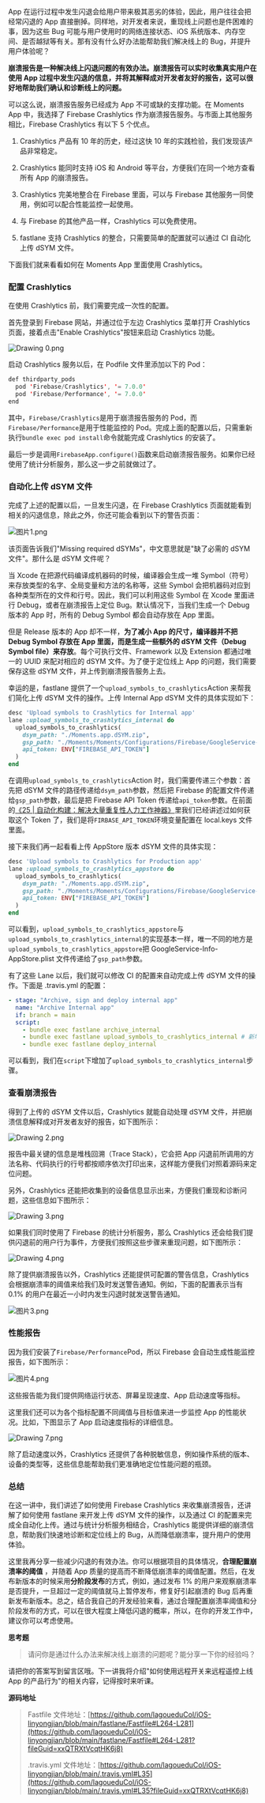 App 在运行过程中发生闪退会给用户带来极其恶劣的体验，因此，用户往往会把经常闪退的 App 直接删掉。同样地，对开发者来说，重现线上问题也是件困难的事，因为这些 Bug 可能与用户使用时的网络连接状态、iOS 系统版本、内存空间、是否越狱等有关。那有没有什么好办法能帮助我们解决线上的 Bug，并提升用户体验呢？

**崩溃报告是一种解决线上闪退问题的有效办法。崩溃报告可以实时收集真实用户在使用 App 过程中发生闪退的信息，并将其解释成对开发者友好的报告，这可以很好地帮助我们确认和诊断线上的问题。**

可以这么说，崩溃报告服务已经成为 App 不可或缺的支撑功能。在 Moments App 中，我选择了 Firebase Crashlytics 作为崩溃报告服务。与市面上其他服务相比，Firebase Crashlytics 有以下 5 个优点。

1. Crashlytics 产品有 10 年的历史，经过这快 10 年的实践检验，我们发现该产品非常稳定。

2. Crashlytics 能同时支持 iOS 和 Android 等平台，方便我们在同一个地方查看所有 App 的崩溃报告。

3. Crashlytics 完美地整合在 Firebase 里面，可以与 Firebase 其他服务一同使用，例如可以配合性能监控一起使用。

4. 与 Firebase 的其他产品一样，Crashlytics 可以免费使用。

5. fastlane 支持 Crashlytics 的整合，只需要简单的配置就可以通过 CI 自动化上传 dSYM 文件。

下面我们就来看看如何在 Moments App 里面使用 Crashlytics。

### 配置 Crashlytics

在使用 Crashlytics 前，我们需要完成一次性的配置。

首先登录到 Firebase 网站，并通过位于左边 Crashlytics 菜单打开 Crashlytics 页面，接着点击"Enable Crashlytics"按钮来启动 Crashlytics 功能。

![Drawing 0.png](https://s0.lgstatic.com/i/image6/M00/41/5A/CioPOWCrg9uAHGPoAAMmXqOKJGo185.png)

启动 Crashlytics 服务以后，在 Podfile 文件里添加以下的 Pod：

```java
def thirdparty_pods
  pod 'Firebase/Crashlytics', '= 7.0.0'
  pod 'Firebase/Performance', '= 7.0.0'
end
```

其中，`Firebase/Crashlytics`是用于崩溃报告服务的 Pod，而`Firebase/Performance`是用于性能监控的 Pod。完成上面的配置以后，只需重新执行`bundle exec pod install`命令就能完成 Crashlytics 的安装了。

最后一步是调用`FirebaseApp.configure()`函数来启动崩溃报告服务。如果你已经使用了统计分析服务，那么这一步之前就做过了。

### 自动化上传 dSYM 文件

完成了上述的配置以后，一旦发生闪退，在 Firebase Crashlytics 页面就能看到相关的闪退信息，除此之外，你还可能会看到以下的警告页面：

![图片1.png](https://s0.lgstatic.com/i/image6/M00/41/C7/CioPOWCt9oiAGLfXAASImtow89w029.png)

该页面告诉我们"Missing required dSYMs"，中文意思就是"缺了必需的 dSYM 文件"。那什么是 dSYM 文件呢？

当 Xcode 在把源代码编译成机器码的时候，编译器会生成一堆 Symbol（符号）来存放类型的名字、全局变量和方法的名称等，这些 Symbol 会把机器码对应到各种类型所在的文件和行号。因此，我们可以利用这些 Symbol 在 Xcode 里面进行 Debug，或者在崩溃报告上定位 Bug。默认情况下，当我们生成一个 Debug 版本的 App 时，所有的 Debug Symbol 都会自动存放在 App 里面。

但是 Release 版本的 App 却不一样，**为了减小 App 的尺寸，编译器并不把 Debug Symbol 存放在 App 里面，而是生成一些额外的 dSYM 文件（Debug Symbol file）来存放**。每个可执行文件、Framework 以及 Extension 都通过唯一的 UUID 来配对相应的 dSYM 文件。为了便于定位线上 App 的问题，我们需要保存这些 dSYM 文件，并上传到崩溃报告服务上去。

幸运的是，fastlane 提供了一个`upload_symbols_to_crashlytics`Action 来帮我们简化上传 dSYM 文件的操作。上传 Internal App dSYM 文件的具体实现如下：

```ruby
desc 'Upload symbols to Crashlytics for Internal app'
lane :upload_symbols_to_crashlytics_internal do
  upload_symbols_to_crashlytics(
    dsym_path: "./Moments.app.dSYM.zip",
    gsp_path: "./Moments/Moments/Configurations/Firebase/GoogleService-Info-Internal.plist",
    api_token: ENV["FIREBASE_API_TOKEN"]
  )
end
```

在调用`upload_symbols_to_crashlytics`Action 时，我们需要传递三个参数：首先把 dSYM 文件的路径传递给`dsym_path`参数，然后把 Firebase 的配置文件传递给`gsp_path`参数，最后是把 Firebase API Token 传递给`api_token`参数。在前面的[《25 \| 自动化构建：解决大量重复性人力工作神器》](https://kaiwu.lagou.com/course/courseInfo.htm?courseId=657&sid=20-h5Url-0&buyFrom=2&pageId=1pz4#/detail/pc?id=6680&fileGuid=xxQTRXtVcqtHK6j8)里我们已经讲述过如何获取这个 Token 了，我们是将`FIRBASE_API_TOKEN`环境变量配置在 local.keys 文件里面。

接下来我们再一起看看上传 AppStore 版本 dSYM 文件的具体实现：

```ruby
desc 'Upload symbols to Crashlytics for Production app'
lane :upload_symbols_to_crashlytics_appstore do
  upload_symbols_to_crashlytics(
    dsym_path: "./Moments.app.dSYM.zip",
    gsp_path: "./Moments/Moments/Configurations/Firebase/GoogleService-Info-AppStore.plist",
    api_token: ENV["FIREBASE_API_TOKEN"]
  )
end
```

可以看到，`upload_symbols_to_crashlytics_appstore`与`upload_symbols_to_crashlytics_internal`的实现基本一样，唯一不同的地方是`upload_symbols_to_crashlytics_appstore`把 GoogleService-Info-AppStore.plist 文件传递给了`gsp_path`参数。

有了这些 Lane 以后，我们就可以修改 CI 的配置来自动完成上传 dSYM 文件的操作。下面是 .travis.yml 的配置：

```yaml
- stage: "Archive, sign and deploy internal app"
  name: "Archive Internal app"
  if: branch = main
  script:
    - bundle exec fastlane archive_internal
    - bundle exec fastlane upload_symbols_to_crashlytics_internal # 新增的步骤
    - bundle exec fastlane deploy_internal
```

可以看到，我们在`script`下增加了`upload_symbols_to_crashlytics_internal`步骤。

### 查看崩溃报告

得到了上传的 dSYM 文件以后，Crashlytics 就能自动处理 dSYM 文件，并把崩溃信息解释成对开发者友好的报告，如下图所示：

![Drawing 2.png](https://s0.lgstatic.com/i/image6/M01/41/51/Cgp9HWCrg_GAVqX7AAJUyq4Wg7c868.png)

报告中最关键的信息是堆栈回溯（Trace Stack），它会把 App 闪退前所调用的方法名称、代码执行的行号都按顺序依次打印出来，这样能方便我们对照着源码来定位问题。

另外，Crashlytics 还能把收集到的设备信息显示出来，方便我们重现和诊断问题，这些信息如下图所示：

![Drawing 3.png](https://s0.lgstatic.com/i/image6/M01/41/51/Cgp9HWCrg_aASscLAAB9tjkKGTA430.png)

如果我们同时使用了 Firebase 的统计分析服务，那么 Crashlytics 还会给我们提供闪退前的用户行为事件，方便我们按照这些步骤来重现问题，如下图所示：

![Drawing 4.png](https://s0.lgstatic.com/i/image6/M01/41/5A/CioPOWCrg_uAWvqlAACNjcsm3ps311.png)

除了提供崩溃报告以外，Crashlytics 还能提供可配置的警告信息，Crashlytics 会根据崩溃率的阈值来给我们及时发送警告通知。例如，下面的配置表示当有 0.1% 的用户在最近一小时内发生闪退时就发送警告通知。

![图片3.png](https://s0.lgstatic.com/i/image6/M01/41/C7/CioPOWCt9vKASHf_AAGEXm8i864118.png)

### 性能报告

因为我们安装了`Firebase/Performance`Pod，所以 Firebase 会自动生成性能监控报告，如下图所示：

![图片4.png](https://s0.lgstatic.com/i/image6/M01/41/C7/CioPOWCt9xqABA89AAUscXwHDVg298.png)

这些报告能为我们提供网络运行状态、屏幕呈现速度、App 启动速度等指标。

这里我们还可以为各个指标配置不同阈值与目标值来进一步监控 App 的性能状况。比如，下图显示了 App 启动速度指标的详细信息。

![Drawing 7.png](https://s0.lgstatic.com/i/image6/M01/41/52/Cgp9HWCrhBSAMMylAAIEEs1Bhvk758.png)

除了启动速度以外，Crashlytics 还提供了各种脱敏信息，例如操作系统的版本、设备的类型等，这些信息能帮助我们更准确地定位性能问题的瓶颈。

### 总结

在这一讲中，我们讲述了如何使用 Firebase Crashlytics 来收集崩溃报告，还讲解了如何使用 fastlane 来开发上传 dSYM 文件的操作，以及通过 CI 的配置来完成全自动化上传。通过与统计分析服务相结合，Crashlytics 能提供详细的崩溃信息，帮助我们快速地诊断和定位线上的 Bug，从而降低崩溃率，提升用户的使用体验。

这里我再分享一些减少闪退的有效办法。你可以根据项目的具体情况，**合理配置崩溃率的阈值** ，并随着 App 质量的提高而不断降低崩溃率的阈值配置。然后，在发布新版本的时候采用**分阶段发布**的方式，例如，通过发布 1% 的用户来观察崩溃率是否提升，一旦超过一定的阈值就马上暂停发布，修复好引起崩溃的 Bug 后再重新发布新版本。总之，结合我自己的开发经验来看，通过合理配置崩溃率阈值和分阶段发布的方式，可以在很大程度上降低闪退的概率，所以，在你的开发工作中，建议你可以考虑使用。

**思考题**
> 请问你是通过什么办法来解决线上崩溃的问题呢？能分享一下你的经验吗？

请把你的答案写到留言区哦。下一讲我将介绍"如何使用远程开关来远程遥控上线 App 的产品行为"的相关内容，记得按时来听课。

**源码地址**
> Fastfile 文件地址：[https://github.com/lagoueduCol/iOS-linyongjian/blob/main/fastlane/Fastfile#L264-L281](https://github.com/lagoueduCol/iOS-linyongjian/blob/main/fastlane/Fastfile#L264-L281?fileGuid=xxQTRXtVcqtHK6j8)  
>
> .travis.yml 文件地址：[https://github.com/lagoueduCol/iOS-linyongjian/blob/main/.travis.yml#L35](https://github.com/lagoueduCol/iOS-linyongjian/blob/main/.travis.yml#L35?fileGuid=xxQTRXtVcqtHK6j8)

